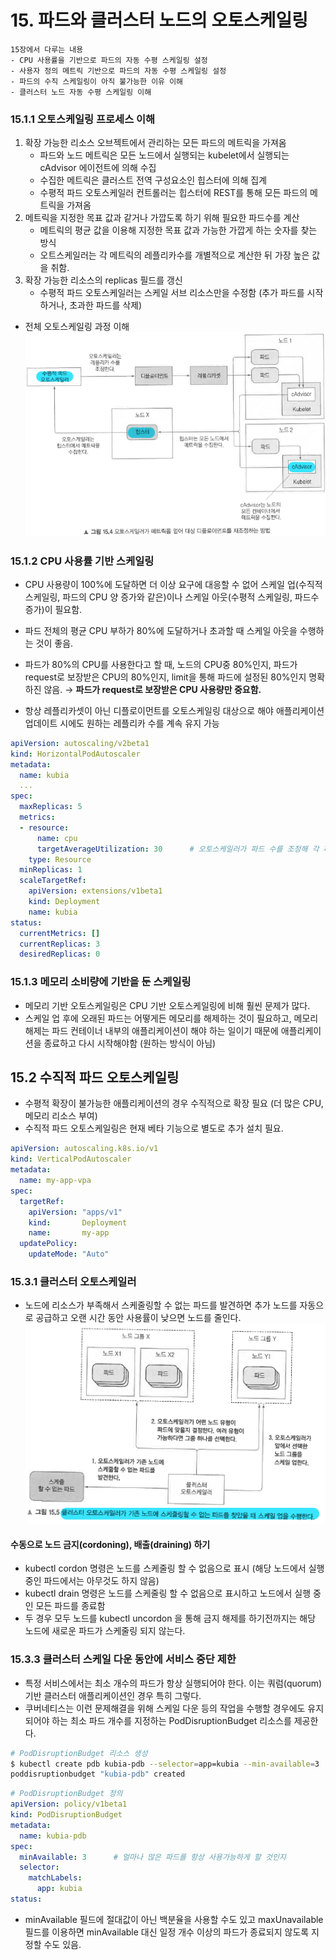 # 15. 파드와 클러스터 노드의 오토스케일링
```
15장에서 다루는 내용
- CPU 사용률을 기반으로 파드의 자동 수평 스케일링 설정
- 사용자 정의 메트릭 기반으로 파드의 자동 수평 스케일링 설정
- 파드의 수직 스케일링이 아직 불가능한 이유 이해
- 클러스터 노드 자동 수평 스케일링 이해
```

### 15.1.1 오토스케일링 프로세스 이해
1)  확장 가능한 리소스 오브젝트에서 관리하는 모든 파드의 메트릭을 가져옴
    * 파드와 노드 메트릭은 모든 노드에서 실행되는 kubelet에서 실행되는 cAdvisor 에이전트에 의해 수집
    * 수집한 메트릭은 클러스트 전역 구성요소인 힙스터에 의해 집계
    * 수평적 파드 오토스케일러 컨트롤러는 힙스터에 REST를 통해 모든 파드의 메트릭을 가져옴
2) 메트릭을 지정한 목표 값과 같거나 가깝도록 하기 위해 필요한 파드수를 계산
    * 메트릭의 평균 값을 이용해 지정한 목표 값과 가능한 가깝게 하는 숫자를 찾는 방식
    * 오트스케일러는 각 메트릭의 레플리카수를 개별적으로 계산한 뒤 가장 높은 값을 취함.    
3) 확장 가능한 리소스의 replicas 필드를 갱신
    * 수평적 파드 오토스케일러는 스케일 서브 리소스만을 수정함 (추가 파드를 시작하거나, 초과한 파드를 삭제)

* 전체 오토스케일링 과정 이해
![alt text](./jy.assets/15.4.png)


### 15.1.2 CPU 사용률 기반 스케일링
* CPU 사용량이 100%에 도달하면 더 이상 요구에 대응할 수 없어 스케일 업(수직적 스케일링, 파드의 CPU 양 증가와 같은)이나 스케일 아웃(수평적 스케일링, 파드수 증가)이 필요함.
* 파드 전체의 평균 CPU 부하가 80%에 도달하거나 초과할 때 스케일 아웃을 수행하는 것이 좋음.
* 파드가 80%의 CPU를 사용한다고 할 때, 노드의 CPU중 80%인지, 파드가 request로 보장받은 CPU의 80%인지, limit을 통해 파드에 설정된 80%인지 명확하진 않음. 
 → **파드가 request로 보장받은 CPU 사용량만 중요함.**

* 항상 레플리카셋이 아닌 디플로이먼트를 오토스케일링 대상으로 해야 애플리케이션 업데이트 시에도 원하는 레플리카 수를 계속 유지 가능

```yaml
apiVersion: autoscaling/v2beta1
kind: HorizontalPodAutoscaler
metadata:
  name: kubia
  ...
spec:
  maxReplicas: 5
  metrics:
  - resource:
      name: cpu
      targetAverageUtilization: 30      # 오토스케일러가 파드 수를 조정해 각 파드가 요청 CPU의 30%를 사용하도록 함
    type: Resource
  minReplicas: 1
  scaleTargetRef:
    apiVersion: extensions/v1beta1
    kind: Deployment
    name: kubia
status:
  currentMetrics: []
  currentReplicas: 3
  desiredReplicas: 0

```

### 15.1.3 메모리 소비량에 기반을 둔 스케일링
* 메모리 기반 오토스케일링은 CPU 기반 오토스케일링에 비해 훨씬 문제가 많다.
* 스케일 업 후에 오래된 파드는 어떻게든 메모리를 해제하는 것이 필요하고, 메모리 해제는 파드 컨테이너 내부의 애플리케이션이 해야 하는 일이기 때문에 애플리케이션을 종료하고 다시 시작해야함 (원하는 방식이 아님)

## 15.2 수직적 파드 오토스케일링
* 수평적 확장이 불가능한 애플리케이션의 경우 수직적으로 확장 필요 (더 많은 CPU, 메모리 리소스 부여)
* 수직적 파드 오토스케일링은 현재 베타 기능으로 별도로 추가 설치 필요.

```yaml
apiVersion: autoscaling.k8s.io/v1
kind: VerticalPodAutoscaler
metadata:
  name: my-app-vpa
spec:
  targetRef:
    apiVersion: "apps/v1"
    kind:       Deployment
    name:       my-app
  updatePolicy:
    updateMode: "Auto"
```

### 15.3.1 클러스터 오토스케일러
* 노드에 리소스가 부족해서 스케줄링할 수 없는 파드를 발견하면 추가 노드를 자동으로 공급하고 오랜 시간 동안 사용률이 낮으면 노드를 줄인다.
![alt text](./jy.assets/15.5.png)


#### 수동으로 노드 금지(cordoning), 배출(draining) 하기
* kubectl cordon <node> 명령은 노드를 스케줄링 할 수 없음으로 표시 (해당 노드에서 실행중인 파드에서는 아무것도 하지 않음)
* kubectl drain <node> 명령은 노드를 스케줄링 할 수 없음으로 표시하고 노드에서 실행 중인 모든 파드를 종료함
* 두 경우 모두 노드를 kubectl uncordon <node>을 통해 금지 해제를 하기전까지는 해당 노드에 새로운 파드가 스케줄링 되지 않는다.


### 15.3.3 클러스터 스케일 다운 동안에 서비스 중단 제한
* 특정 서비스에서는 최소 개수의 파드가 항상 실행되어야 한다. 이는 쿼럼(quorum) 기반 클러스터 애플리케이션인 경우 특히 그렇다.
* 쿠버네티스는 이런 문제해결을 위해 스케일 다운 등의 작업을 수행할 경우에도 유지되어야 하는 최소 파드 개수를 지정하는 PodDisruptionBudget 리소스를 제공한다.

```bash
# PodDisruptionBudget 리소스 생성
$ kubectl create pdb kubia-pdb --selector=app=kubia --min-available=3
poddisruptionbudget "kubia-pdb" created
```

```yaml
# PodDisruptionBudget 정의
apiVersion: policy/v1beta1
kind: PodDisruptionBudget
metadata:
  name: kubia-pdb
spec:
  minAvailable: 3      # 얼마나 많은 파드를 항상 사용가능하게 할 것인지
  selector:
    matchLabels:
      app: kubia
status:
```

* minAvailable 필드에 절대값이 아닌 백분율을 사용할 수도 있고 maxUnavailable 필드를 이용하면 minAvailable 대신 일정 개수 이상의 파드가 종료되지 않도록 지정할 수도 있음.